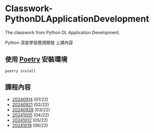 # Classwork-PythonDLApplicationDevelopment

The classwork from Python DL Application Development.

Python 深度學習應用開發 上課內容

## 使用 [Poetry](https://python-poetry.org/docs/) 安裝環境

```shell
poetry install
```

## 課程內容

- [20240914](https://github.com/chesterXalan/Classwork-PythonDLApplicationDevelopment/tree/main/lesson01) (01/22)
- [20240921](https://github.com/chesterXalan/Classwork-PythonDLApplicationDevelopment/tree/main/lesson02) (02/22)
- [20240928](https://github.com/chesterXalan/Classwork-PythonDLApplicationDevelopment/tree/main/lesson03) (03/22)
- [20241005](https://github.com/chesterXalan/Classwork-PythonDLApplicationDevelopment/tree/main/lesson04) (04/22)
- [20241012](https://github.com/chesterXalan/Classwork-PythonDLApplicationDevelopment/tree/main/lesson05) (05/22)
- [20241019](https://github.com/chesterXalan/Classwork-PythonDLApplicationDevelopment/tree/main/lesson06) (06/22)
